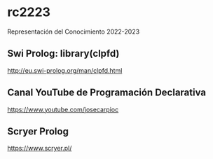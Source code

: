 # rc2223
Representación del Conocimiento 2022-2023

## Swi Prolog: library(clpfd) 
http://eu.swi-prolog.org/man/clpfd.html

## Canal YouTube de Programación Declarativa
https://www.youtube.com/josecarpioc

## Scryer Prolog
https://www.scryer.pl/

